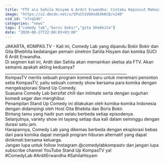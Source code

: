```yaml
---
title: "FTV ala Sahila Hisyam & Ardit Erwandha: Cintaku Kepincut Mahasiswa Baru - COMEDY LAB (PART 1)"
image: "https://s2.dmcdn.net/v/SPuCh1VGHxdE4kKCB/x240"
vid_id: "x7vq14b"
categories: "news"
tags: ["comedy lab","boris bokir","gita bhebhita"]
date: "2020-08-27T22:08:03+03:00"
---
```

JAKARTA, KOMPAS.TV - Kali ini, Comedy Lab yang dipandu Bokir Bokir dan Gita Bhebhita kedatangan pemain sinetron Sahila Hisyam dan komika SUCI 6 Ardit Erwandha.   <br>Di segmen kali ini, Ardit dan Sahila akan memainkan sketsa ala FTV. Akan semanis apakah akting keduanya?   <br>______________________________________________________________   <br>KompasTV merilis sebuah program komedi baru untuk menemani penonton setia KompasTV, yaitu sebuah comedy show bersama para komika dengan mengeksplorasi Stand Up Comedy.   <br>Suasana Comedy Lab bersifat chill dan intimate serta dengan suguhan komedi segar dan menghibur.    <br>Penampilan Stand Up Comedy ini dilakukan oleh komika-komika Indonesia dengan didampingi oleh Host Gita Bhebita dan Boris Bokir.   <br>Bintang tamu yang hadir pun selalu berbeda setiap episodenya.   <br>Selanjutnya, variety show ini tayang setiap dua kali dalam seminggu dengan durasi satu jam.   <br>Harapannya, Comedy Lab yang dikemas berbeda dengan eksplorasi bebas dari para komika dapat menjadi program hiburan alternatif yang dapat dinikmati bersama keluarga.   <br>Jangan lupa untuk follow Instagram @comedylabkompastv dan jangan lupa subscribe channel YouTube Stand Up KompasTV ya!   <br>#ComedyLab #ArditErwandha #SahilaHisyam   <br>
